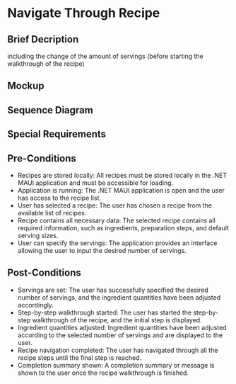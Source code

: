 # Navigate Through Recipe
## Brief Decription
including the change of the amount of servings (before starting the walkthrough of the recipe)

## Mockup

## Sequence Diagram

## Special Requirements

## Pre-Conditions
* Recipes are stored locally: All recipes must be stored locally in the .NET MAUI application and must be accessible for loading.
* Application is running: The .NET MAUI application is open and the user has access to the recipe list.
* User has selected a recipe: The user has chosen a recipe from the available list of recipes.
* Recipe contains all necessary data: The selected recipe contains all required information, such as ingredients, preparation steps, and default serving sizes.
* User can specify the servings: The application provides an interface allowing the user to input the desired number of servings.

## Post-Conditions
* Servings are set: The user has successfully specified the desired number of servings, and the ingredient quantities have been adjusted accordingly.
* Step-by-step walkthrough started: The user has started the step-by-step walkthrough of the recipe, and the initial step is displayed.
* Ingredient quantities adjusted: Ingredient quantities have been adjusted according to the selected number of servings and are displayed to the user.
* Recipe navigation completed: The user has navigated through all the recipe steps until the final step is reached.
* Completion summary shown: A completion summary or message is shown to the user once the recipe walkthrough is finished.
